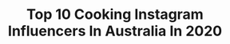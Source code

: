 ---
title: Top 10 Cooking Instagram Influencers In Australia In 2020
description: >-
  Find top cooking Instagram influencers in Australia in 2020. Most popular hashtags: #lovefood #whitechocolate #isolation #almonds.
platform: Instagram
profiles:
  - username: "stephaniebarreca"
    fullname: >-
      Nutrition & Clean Cooking
    location: "Australia"
    followers: 12002
    engagement: 606
    commentsToLikes: 0.034039
    id: ck15r1pzs5pbk0i19my4kkwr7
    verified: false
    hashtags: ""
  - username: "marys_kouzina"
    fullname: >-
      Mary’s Kouzina . SYD
    location: "Australia"
    followers: 7987
    engagement: 1025
    commentsToLikes: 0.138326
    id: ck8t4vzcm828a0j78n5pteebs
    verified: false
    hashtags: "#bake, #cakedecorating, #friedfood, #soup"
  - username: "pilot.alexander"
    fullname: >-
      Pilot Alexander
    location: "Australia"
    followers: 74940
    engagement: 426
    commentsToLikes: 0.080287
    id: ck9hb2jc0f45f0j78cq9922hc
    verified: false
    hashtags: "#pianist, #moon, #kualalumpur, #nasa"
  - username: "larissatakchi"
    fullname: >-
      Larissa Takchi
    location: "Australia"
    followers: 60015
    engagement: 316
    commentsToLikes: 0.029177
    id: ck0w687qi7c2l0i1958a51pll
    verified: false
    hashtags: "#kitchenaidcollab, #cookies, #biggestmorningtea, #wildpearcafe"
  - username: "foodtravelandaredhead"
    fullname: >-
      Marianna Tuccia 👩🏻‍🦰
    location: "Australia"
    followers: 30728
    engagement: 328
    commentsToLikes: 0.095786
    id: ck5zsg6k3yfnt0i149r1z6731
    verified: false
    hashtags: "#whitechocolate, #weekendtreats, #rusticblogger, #flatlayforever"
  - username: "donna_a_atkins"
    fullname: >-
      The Fitness Don
    location: "Australia"
    followers: 10190
    engagement: 551
    commentsToLikes: 0.057442
    id: ck5bwckjrlfil0i110qh51du4
    verified: false
    hashtags: "#longblacksstillonthemenutho, #muchneededboost, #comppartythatis, #wallllllllleee"
  - username: "my_food_is_my_passion"
    fullname: >-
      
    location: "Australia"
    followers: 2766
    engagement: 1300
    commentsToLikes: 0.276808
    id: ck5c6jv775lao0i11z8cz5vir
    verified: false
    hashtags: "#orange, #rosewater, #pecorino, #jalapenos"
  - username: "firetofork"
    fullname: >-
      Harry Fisher
    location: "Australia"
    followers: 25224
    engagement: 345
    commentsToLikes: 0.028491
    id: ck5c77awx6yqv0i11ul0c943a
    verified: false
    hashtags: "#overlanding, #perthisok, #omnomnom, #ribs"
  - username: "dariomancachef"
    fullname: >-
      Dario Manca
    location: "Australia"
    followers: 33732
    engagement: 139
    commentsToLikes: 0.052763
    id: ck0u99kra988c0i1962n89qpv
    verified: false
    hashtags: "#happybday, #gourmet, #isolation, #jewish"
  - username: "benshewry"
    fullname: >-
      Ben Shewry
    location: "Australia"
    followers: 110929
    engagement: 146
    commentsToLikes: 0.061212
    id: ck5cbo4dzfub10i11xl4z54em
    verified: true
    hashtags: "#atticaathome, #pizzaboxworldchampionship, #littlethings, #onedayatatime"
---